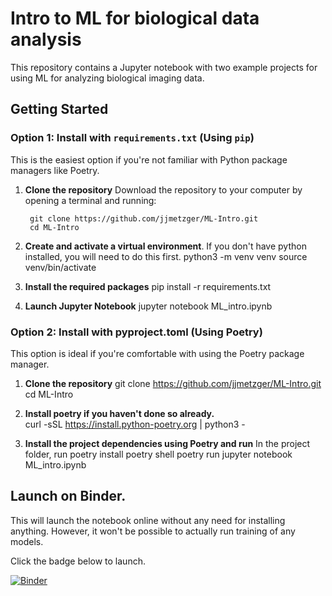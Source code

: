 # Intro to ML for biological data analysis

This repository contains a Jupyter notebook with two example projects for using ML for analyzing biological imaging data.

## Getting Started

### Option 1: Install with `requirements.txt` (Using `pip`)

This is the easiest option if you're not familiar with Python package managers like Poetry.

1. **Clone the repository** Download the repository to your computer by opening a terminal and running:

		git clone https://github.com/jjmetzger/ML-Intro.git
		cd ML-Intro
   
2. **Create and activate a virtual environment**. If you don't have python installed, you will need to do this first.
		python3 -m venv venv
		source venv/bin/activate

3. **Install the required packages**
		pip install -r requirements.txt

4. **Launch Jupyter Notebook**
		jupyter notebook ML_intro.ipynb
	

### Option 2: Install with pyproject.toml (Using Poetry)
This option is ideal if you're comfortable with using the Poetry package manager.

1. **Clone the repository**
		git clone https://github.com/jjmetzger/ML-Intro.git
		cd ML-Intro

2. **Install poetry if you haven't done so already.**	
		curl -sSL https://install.python-poetry.org | python3 -

3. **Install the project dependencies using Poetry and run**
In the project folder, run
		poetry install
		poetry shell 
		poetry run jupyter notebook ML_intro.ipynb


## Launch on Binder.
This will launch the notebook online without any need for installing anything. However, it won't be possible to actually run training of any models.

Click the badge below to launch.

[![Binder](https://mybinder.org/badge_logo.svg)](https://mybinder.org/v2/gh/jjmetzger/ML-Intro/main?labpath=ML_intro.ipynb)
